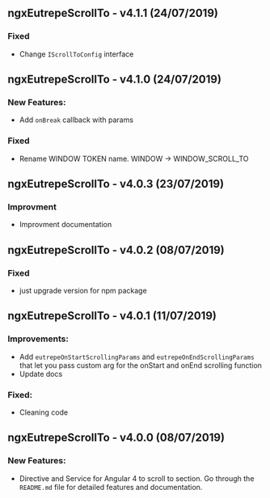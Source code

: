 ## ngxEutrepeScrollTo - v4.1.1 (24/07/2019)

### Fixed

* Change `IScrollToConfig` interface



## ngxEutrepeScrollTo - v4.1.0 (24/07/2019)

### New Features:

* Add `onBreak` callback with params

### Fixed

* Rename WINDOW TOKEN name. WINDOW -> WINDOW_SCROLL_TO



## ngxEutrepeScrollTo - v4.0.3 (23/07/2019)

### Improvment

* Improvment documentation



## ngxEutrepeScrollTo - v4.0.2 (08/07/2019)

### Fixed

* just upgrade version for npm package



## ngxEutrepeScrollTo - v4.0.1 (11/07/2019)

### Improvements:

* Add `eutrepeOnStartScrollingParams` and `eutrepeOnEndScrollingParams` that let you pass custom arg for the onStart and onEnd scrolling function
* Update docs

### Fixed:

* Cleaning code



## ngxEutrepeScrollTo - v4.0.0 (08/07/2019)

### New Features:

* Directive and Service for Angular 4 to scroll to section. Go through the `README.md` file for detailed features and documentation.
